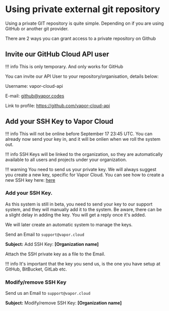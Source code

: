 # Using private external git repository

Using a private GIT repository is quite simple. Depending on if you are using GitHub or another git provider.

There are 2 ways you can grant access to a private repository on Github

## Invite our GitHub Cloud API user

!!! info
    This is only temporary. And only works for GitHub

You can invite our API User to your repository/organisation, details below:

Username: vapor-cloud-api

E-mail: github@vapor.codes

Link to profile: https://github.com/vapor-cloud-api

## Add your SSH Key to Vapor Cloud

!!! info
    This will not be online before September 17 23:45 UTC. You can already now send your key in, and it will be onlien when we roll the system out.

!!! info
    SSH Keys will be linked to the organization, so they are automatically available to all users and projects under your organization.

!!! warning
    You need to send us your private key. We will always suggest you create a new key, specific for Vapor Cloud. You can see how to create a new SSH key here: [here](https://help.github.com/articles/generating-a-new-ssh-key-and-adding-it-to-the-ssh-agent/)

### Add your SSH Key.

As this system is still in beta, you need to send your key to our support system, and they will manually add it to the system. Be aware, there can be a slight delay in adding the key. You will get a reply once it's added.

We will later create an automatic system to manage the keys.

Send an Email to `support@vapor.cloud`

**Subject:** Add SSH Key: **[Organization name]**

Attach the SSH private key as a file to the Email.

!!! info
    It's important that the key you send us, is the one you have setup at GitHub, BitBucket, GitLab etc.

### Modify/remove SSH Key

Send us an Email to `support@vapor.cloud`

**Subject:** Modify/remove SSH Key: **[Organization name]**
